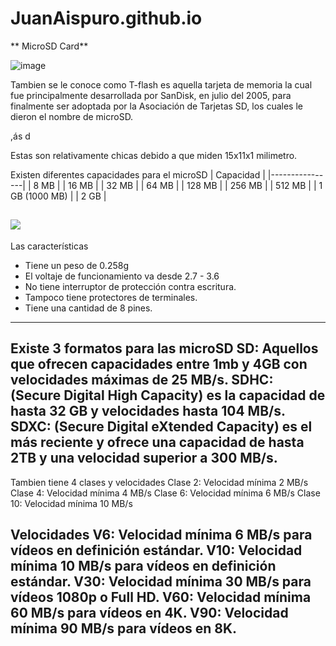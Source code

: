 # JuanAispuro.github.io



** MicroSD Card** 

![image](https://user-images.githubusercontent.com/99299950/191139459-d1859e03-a956-4c62-b657-648c61aeb58a.png)

Tambien se le conoce como T-flash es aquella tarjeta de memoria la cual fue principalmente desarrollada por SanDisk, en julio del 2005, para finalmente ser adoptada por la Asociación de Tarjetas SD, los cuales le dieron el nombre de microSD.

,ás d

Estas son relativamente chicas debido a que miden 15x11x1 milimetro.

Existen diferentes capacidades para el microSD 
| Capacidad      |
|----------------|
|  8 MB          |
| 16 MB          |
| 32 MB          |
| 64 MB          |
| 128 MB         |
| 256 MB         |
| 512 MB         |
| 1 GB (1000 MB) |
| 2 GB           |

![](https://upload.wikimedia.org/wikipedia/commons/thumb/5/5a/Adaptador_MicroSD.png/330px-Adaptador_MicroSD.png)
--------------------------------------------------------------------
Las características 

- Tiene un peso de 0.258g
- El voltaje de funcionamiento va desde 2.7 - 3.6
- No tiene interruptor de protección contra escritura.
- Tampoco tiene protectores de terminales.
- Tiene una cantidad de 8 pines.


--------------------------------------------------------------------

Existe 3 formatos para las microSD
SD: Aquellos que ofrecen capacidades entre 1mb y 4GB con velocidades máximas de 25 MB/s.
SDHC: (Secure Digital High Capacity) es la capacidad de hasta 32 GB y velocidades hasta 104 MB/s.
SDXC: (Secure Digital eXtended Capacity) es el más reciente y ofrece una capacidad de hasta 2TB y una velocidad superior a 300 MB/s.
--------------------------------------------------------------------
Tambien tiene 4 clases y velocidades
Clase 2: Velocidad mínima 2 MB/s
Clase 4: Velocidad mínima 4 MB/s
Clase 6: Velocidad mínima 6 MB/s
Clase 10: Velocidad mínima 10 MB/s

Velocidades
V6: Velocidad mínima 6 MB/s para vídeos en definición estándar.
V10: Velocidad mínima 10 MB/s para vídeos en definición estándar.
V30: Velocidad mínima 30 MB/s para vídeos 1080p o Full HD.
V60: Velocidad mínima 60 MB/s para vídeos en 4K.
V90: Velocidad mínima 90 MB/s para vídeos en 8K.
--------------------------------------------------------------------
